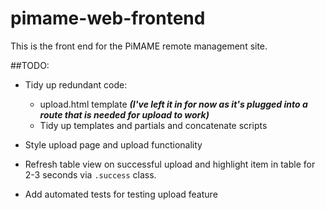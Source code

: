 pimame-web-frontend
===================

This is the front end for the PiMAME remote management site.

##TODO:

- Tidy up redundant code:
  - upload.html template ***(I've left it in for now as it's plugged into a route that is needed for upload to work)***
  - Tidy up templates and partials and concatenate scripts

- Style upload page and upload functionality
- Refresh table view on successful upload and highlight item in table for 2-3 seconds via `.success` class.
- Add automated tests for testing upload feature